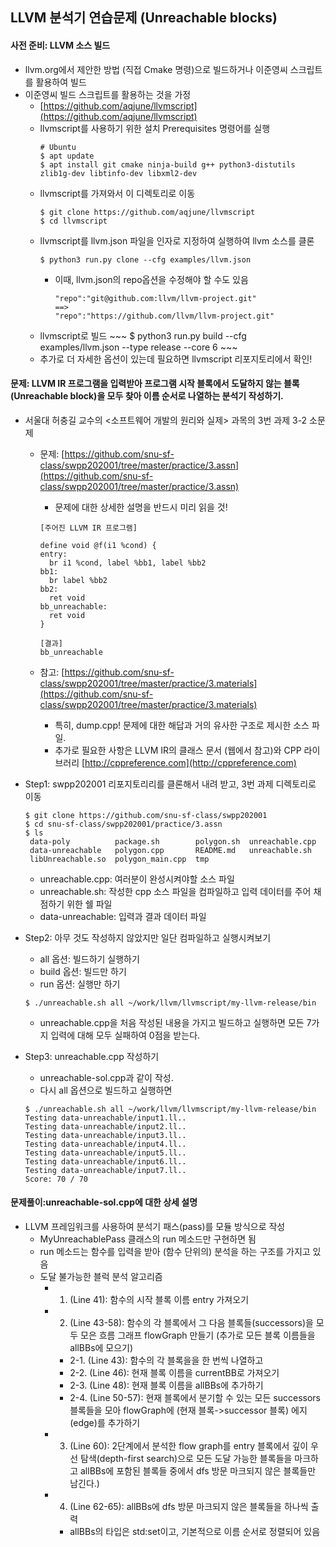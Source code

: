 
## LLVM 분석기 연습문제 (Unreachable blocks)

#### 사전 준비: LLVM 소스 빌드
 - llvm.org에서 제안한 방법 (직접 Cmake 명령)으로 빌드하거나 이준영씨 스크립트를 활용하여 빌드
 - 이준영씨 빌드 스크립트를 활용하는 것을 가정
    * [https://github.com/aqjune/llvmscript](https://github.com/aqjune/llvmscript)
    * llvmscript를 사용하기 위한 설치 Prerequisites 명령어를 실행
        ~~~
        # Ubuntu
        $ apt update
        $ apt install git cmake ninja-build g++ python3-distutils zlib1g-dev libtinfo-dev libxml2-dev
       ~~~
   * llvmscript를 가져와서 이 디렉토리로 이동
        ~~~
        $ git clone https://github.com/aqjune/llvmscript
        $ cd llvmscript
        ~~~
   *  llvmscript를 llvm.json 파일을 인자로 지정하여 실행하여 llvm 소스를 클론
        ~~~
        $ python3 run.py clone --cfg examples/llvm.json 
        ~~~
      * 이때, llvm.json의 repo옵션을 수정해야 할 수도 있음
         ~~~
         "repo":"git@github.com:llvm/llvm-project.git"
         ==>
         "repo":"https://github.com/llvm/llvm-project.git"
         ~~~
   * llvmscript로 빌드 
         ~~~
         $ python3 run.py build --cfg examples/llvm.json --type release --core 6
         ~~~
   * 추가로 더 자세한 옵션이 있는데 필요하면 llvmscript 리포지토리에서 확인!

#### 문제: LLVM IR 프로그램을 입력받아 프로그램 시작 블록에서 도달하지 않는 블록(Unreachable block)을 모두 찾아 이름 순서로 나열하는 분석기 작성하기.
 - 서울대 허충길 교수의 <소프트웨어 개발의 원리와 실제> 과목의 3번 과제 3-2 소문제 
   * 문제: [https://github.com/snu-sf-class/swpp202001/tree/master/practice/3.assn](https://github.com/snu-sf-class/swpp202001/tree/master/practice/3.assn)
      - 문제에 대한 상세한 설명을 반드시 미리 읽을 것!
      ~~~
      [주어진 LLVM IR 프로그램]

      define void @f(i1 %cond) {
      entry:
        br i1 %cond, label %bb1, label %bb2
      bb1:
        br label %bb2
      bb2:
        ret void
      bb_unreachable:
        ret void
      }

      [결과]
      bb_unreachable
      ~~~
      
   * 참고: [https://github.com/snu-sf-class/swpp202001/tree/master/practice/3.materials](https://github.com/snu-sf-class/swpp202001/tree/master/practice/3.materials)
      - 특히, dump.cpp! 문제에 대한 해답과 거의 유사한 구조로 제시한 소스 파일.
      - 추가로 필요한 사항은 LLVM IR의 클래스 문서 (웹에서 참고)와 CPP 라이브러리 [http://cppreference.com](http://cppreference.com)
      
 - Step1: swpp202001 리포지토리리를 클론해서 내려 받고, 3번 과제 디렉토리로 이동
   ~~~
   $ git clone https://github.com/snu-sf-class/swpp202001
   $ cd snu-sf-class/swpp202001/practice/3.assn
   $ ls
    data-poly          package.sh        polygon.sh  unreachable.cpp
    data-unreachable   polygon.cpp       README.md   unreachable.sh
    libUnreachable.so  polygon_main.cpp  tmp
   ~~~
    * unreachable.cpp: 여러분이 완성시켜야할 소스 파일
    * unreachable.sh: 작성한 cpp 소스 파일을 컴파일하고 입력 데이터를 주어 채점하기 위한 쉘 파일
    * data-unreachable: 입력과 결과 데이터 파일
    
 - Step2: 아무 것도 작성하지 않았지만 일단 컴파일하고 실행시켜보기
    * all 옵션: 빌드하기 실행하기
    * build 옵션: 빌드만 하기
    * run 옵션: 실행만 하기
   ~~~
   $ ./unreachable.sh all ~/work/llvm/llvmscript/my-llvm-release/bin
   ~~~
    * unreachable.cpp을 처음 작성된 내용을 가지고 빌드하고 실행하면 모든 7가지 입력에 대해 모두 실패하여 0점을 받는다.

 - Step3: unreachable.cpp 작성하기
   * unreachable-sol.cpp과 같이 작성. 
   * 다시 all 옵션으로 빌드하고 실행하면 
   ~~~
   $ ./unreachable.sh all ~/work/llvm/llvmscript/my-llvm-release/bin  
   Testing data-unreachable/input1.ll..  
   Testing data-unreachable/input2.ll..  
   Testing data-unreachable/input3.ll..  
   Testing data-unreachable/input4.ll..  
   Testing data-unreachable/input5.ll..  
   Testing data-unreachable/input6.ll..  
   Testing data-unreachable/input7.ll..  
   Score: 70 / 70
   ~~~

#### 문제풀이:unreachable-sol.cpp에 대한 상세 설명
 - LLVM 프레임워크를 사용하여 분석기 패스(pass)를 모듈 방식으로 작성
   * MyUnreachablePass 클래스의 run 메소드만 구현하면 됨
   * run 메소드는 함수를 입력을 받아 (함수 단위의) 분석을 하는 구조를 가지고 있음
   * 도달 불가능한 블럭 분석 알고리즘
     - 1. (Line 41): 함수의 시작 블록 이름 entry 가져오기
     - 2. (Line 43-58): 함수의 각 블록에서 그 다음 블록들(successors)을 모두 모은 흐름 그래프 flowGraph 만들기 (추가로 모든 블록 이름들을 allBBs에 모으기)
        
       * 2-1. (Line 43): 함수의 각 블록을을 한 번씩 나열하고
       * 2-2. (Line 46): 현재 블록 이름을 currentBB로 가져오기
       * 2-3. (Line 48): 현재 블록 이름을 allBBs에 추가하기
       * 2-4. (Line 50-57): 현재 블록에서 분기할 수 있는 모든 successors 블록들을 모아 flowGraph에 (현재 블록->successor 블록) 에지(edge)를 추가하기
     - 3. (Line 60): 2단계에서 분석한 flow graph를 entry 블록에서 깊이 우선 탐색(depth-first search)으로 모든 도달 가능한 블록들을 마크하고 allBBs에 포함된 블록들 중에서 dfs 방문 마크되지 않은 블록들만 남긴다.)
     - 4. (Line 62-65): allBBs에 dfs 방문 마크되지 않은 블록들을 하나씩 출력
       * allBBs의 타입은 std:set이고, 기본적으로 이름 순서로 정렬되어 있음






